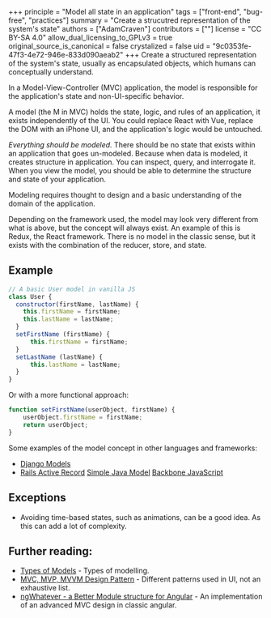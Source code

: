 +++
principle = "Model all state in an application"
tags = ["front-end", "bug-free", "practices"]
summary = "Create a strucutred representation of the system's state"
authors = ["AdamCraven"]
contributors = [""]
license = "CC BY-SA 4.0"
allow_dual_licensing_to_GPLv3 = true
original_source_is_canonical = false
crystalized = false
uid = "9c0353fe-47f3-4e72-946e-833d090aeab2"
+++
Create a structured representation of the system's state, usually as encapsulated objects, which humans can conceptually understand.

In a Model-View-Controller (MVC) application, the model is responsible for the application's state and non-UI-specific behavior.

A model (the M in MVC) holds the state, logic, and rules of an application, it exists independently of the UI. You could replace React with Vue, replace the DOM with an iPhone UI, and the application's logic would be untouched.

*Everything should be modeled.* There should be no state that exists within an application that goes un-modeled. Because when data is modeled, it creates structure in application. You can inspect, query, and interrogate it. When you view the model, you should be able to determine the structure and state of your application.

Modeling requires thought to design and a basic understanding of the domain of the application.

Depending on the framework used, the model may look very different from what is above, but the concept will always exist. An example of this is Redux, the React framework. There is no model in the classic sense, but it exists with the combination of the reducer, store, and state.


## Example

```js
// A basic User model in vanilla JS
class User {
  constructor(firstName, lastName) {
    this.firstName = firstName;
    this.lastName = lastName;
  }
  setFirstName (firstName) {
      this.firstName = firstName;
  }
  setLastName (lastName) {
      this.lastName = lastName;
  }
}
```

Or with a more functional approach:
```js
function setFirstName(userObject, firstName) {
    userObject.firstName = firstName;
    return userObject;
}
```


Some examples of the model concept in other languages and frameworks:

* [Django Models](https://docs.djangoproject.com/en/2.1/topics/db/models/)
* [Rails Active Record](https://guides.rubyonrails.org/active_record_basics.html)
[Simple Java Model](http://www.javapractices.com/topic/TopicAction.do?Id=187)
[Backbone JavaScript](http://backbonejs.org/#Model)

## Exceptions

* Avoiding time-based states, such as animations, can be a good idea. As this can add a lot of complexity.

## Further reading:

* [Types of Models](https://deviq.com/kinds-of-models/) - Types of modelling.
* [MVC, MVP, MVVM  Design Pattern](https://medium.com/@ankit.sinhal/mvc-mvp-and-mvvm-design-pattern-6e169567bbad) - Different patterns used in UI, not an exhaustive list.
* [ngWhatever - a Better Module structure for Angular](/a-better-module-structure-for-angular/) - An implementation of an advanced MVC design in classic angular.